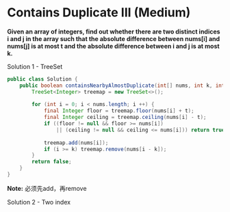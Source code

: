 # Contains Duplicate III (Medium)

**Given an array of integers, find out whether there are two distinct indices i and j in the array such that the absolute difference between nums[i] and nums[j] is at most t and the absolute difference between i and j is at most k.**

Solution 1 - TreeSet

```java
public class Solution {
    public boolean containsNearbyAlmostDuplicate(int[] nums, int k, int t) {
        TreeSet<Integer> treemap = new TreeSet<>();
        
        for (int i = 0; i < nums.length; i ++) {
            final Integer floor = treemap.floor(nums[i] + t);
            final Integer ceiling = treemap.ceiling(nums[i] - t);
            if ((floor != null && floor >= nums[i]) 
                || (ceiling != null && ceiling <= nums[i])) return true;
            
            treemap.add(nums[i]);
            if (i >= k) treemap.remove(nums[i - k]);
        }
        return false;
    }
}
```
**Note:**
必须先add，再remove

Solution 2 - Two index

